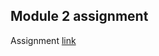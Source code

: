## Module 2 assignment

Assignment [link](https://github.com/vp798/coursera-test/blob/gh-pages/module2solution/index.html)

